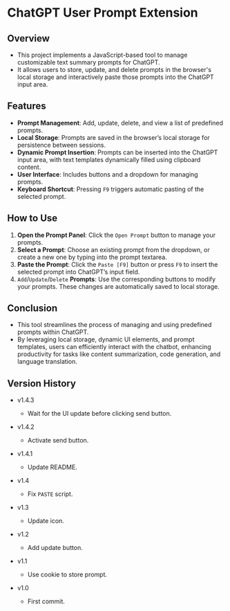 # ChatGPT User Prompt Extension

## Overview

- This project implements a JavaScript-based tool to manage customizable text summary prompts for ChatGPT.
- It allows users to store, update, and delete prompts in the browser's local storage and interactively paste those prompts into the ChatGPT input area.

## Features

- **Prompt Management**: Add, update, delete, and view a list of predefined prompts.
- **Local Storage**: Prompts are saved in the browser’s local storage for persistence between sessions.
- **Dynamic Prompt Insertion**: Prompts can be inserted into the ChatGPT input area, with text templates dynamically filled using clipboard content.
- **User Interface**: Includes buttons and a dropdown for managing prompts.
- **Keyboard Shortcut**: Pressing `F9` triggers automatic pasting of the selected prompt.

## How to Use

1. **Open the Prompt Panel**: Click the `Open Prompt` button to manage your prompts.
2. **Select a Prompt**: Choose an existing prompt from the dropdown, or create a new one by typing into the prompt textarea.
3. **Paste the Prompt**: Click the `Paste [F9]` button or press `F9` to insert the selected prompt into ChatGPT’s input field.
4. `Add`/`Update`/`Delete` **Prompts**: Use the corresponding buttons to modify your prompts. These changes are automatically saved to local storage.
  
## Conclusion

- This tool streamlines the process of managing and using predefined prompts within ChatGPT.
- By leveraging local storage, dynamic UI elements, and prompt templates, users can efficiently interact with the chatbot, enhancing productivity for tasks like content summarization, code generation, and language translation.

## Version History

- v1.4.3
  - Wait for the UI update before clicking send button.

- v1.4.2
  - Activate send button.

- v1.4.1
  - Update README.

- v1.4
  - Fix `PASTE` script.

- v1.3
  - Update icon.

- v1.2
  - Add update button.

- v1.1
  - Use cookie to store prompt.

- v1.0
  - First commit.
